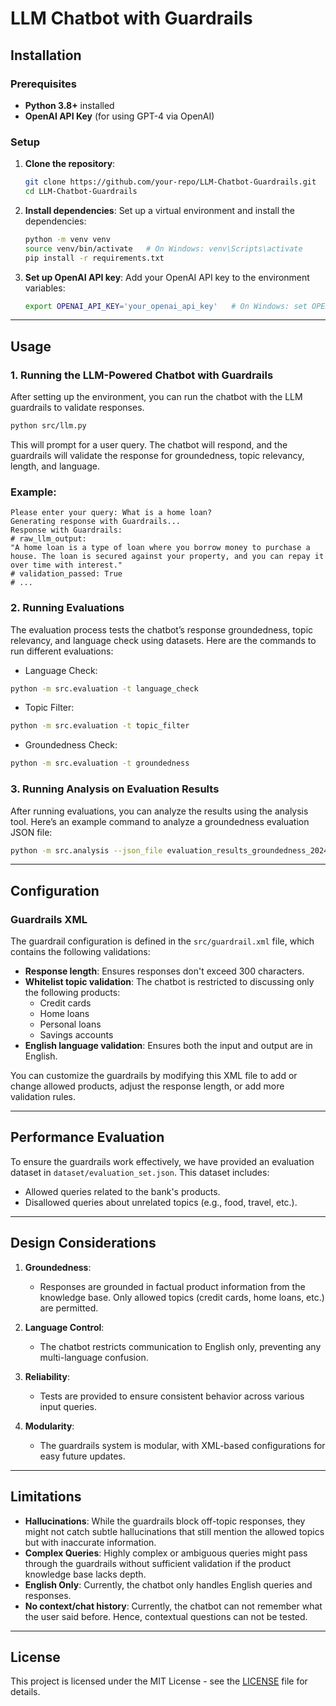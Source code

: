 
# LLM Chatbot with Guardrails

## Installation

### Prerequisites
- **Python 3.8+** installed
- **OpenAI API Key** (for using GPT-4 via OpenAI)

### Setup

1. **Clone the repository**:
   ```bash
   git clone https://github.com/your-repo/LLM-Chatbot-Guardrails.git
   cd LLM-Chatbot-Guardrails
   ```

2. **Install dependencies**:
   Set up a virtual environment and install the dependencies:

   ```bash
   python -m venv venv
   source venv/bin/activate   # On Windows: venv\Scripts\activate
   pip install -r requirements.txt
   ```

3. **Set up OpenAI API key**:
   Add your OpenAI API key to the environment variables:
   
   ```bash
   export OPENAI_API_KEY='your_openai_api_key'   # On Windows: set OPENAI_API_KEY=your_openai_api_key
   ```

---

## Usage

### 1. **Running the LLM-Powered Chatbot with Guardrails**

After setting up the environment, you can run the chatbot with the LLM guardrails to validate responses.

```bash
python src/llm.py
```

This will prompt for a user query. The chatbot will respond, and the guardrails will validate the response for groundedness, topic relevancy, length, and language.

### Example:

```
Please enter your query: What is a home loan?
Generating response with Guardrails...
Response with Guardrails:
# raw_llm_output:
"A home loan is a type of loan where you borrow money to purchase a house. The loan is secured against your property, and you can repay it over time with interest."
# validation_passed: True
# ...
```

### 2. **Running Evaluations**

The evaluation process tests the chatbot’s response groundedness, topic relevancy, and language check using datasets. Here are the commands to run different evaluations:

- Language Check:
```bash
python -m src.evaluation -t language_check
```

- Topic Filter:
```bash
python -m src.evaluation -t topic_filter
```

- Groundedness Check:
```bash
python -m src.evaluation -t groundedness
```

### 3. **Running Analysis on Evaluation Results**
After running evaluations, you can analyze the results using the analysis tool. Here’s an example command to analyze a groundedness evaluation JSON file:
```bash
python -m src.analysis --json_file evaluation_results_groundedness_20241002_225734.json --type groundedness
```

---

## Configuration

### Guardrails XML

The guardrail configuration is defined in the `src/guardrail.xml` file, which contains the following validations:
- **Response length**: Ensures responses don't exceed 300 characters.
- **Whitelist topic validation**: The chatbot is restricted to discussing only the following products:
  - Credit cards
  - Home loans
  - Personal loans
  - Savings accounts
- **English language validation**: Ensures both the input and output are in English.

You can customize the guardrails by modifying this XML file to add or change allowed products, adjust the response length, or add more validation rules.

---

## Performance Evaluation

To ensure the guardrails work effectively, we have provided an evaluation dataset in `dataset/evaluation_set.json`. This dataset includes:
- Allowed queries related to the bank's products.
- Disallowed queries about unrelated topics (e.g., food, travel, etc.).

---

## Design Considerations

1. **Groundedness**:
   - Responses are grounded in factual product information from the knowledge base. Only allowed topics (credit cards, home loans, etc.) are permitted.
   
2. **Language Control**:
   - The chatbot restricts communication to English only, preventing any multi-language confusion.

3. **Reliability**:
   - Tests are provided to ensure consistent behavior across various input queries.
   
4. **Modularity**:
   - The guardrails system is modular, with XML-based configurations for easy future updates.

---

## Limitations

- **Hallucinations**: While the guardrails block off-topic responses, they might not catch subtle hallucinations that still mention the allowed topics but with inaccurate information.
- **Complex Queries**: Highly complex or ambiguous queries might pass through the guardrails without sufficient validation if the product knowledge base lacks depth.
- **English Only**: Currently, the chatbot only handles English queries and responses.
- **No context/chat history**: Currently, the chatbot can not remember what the user said before. Hence, contextual questions can not be tested.

---

## License

This project is licensed under the MIT License - see the [LICENSE](LICENSE) file for details.